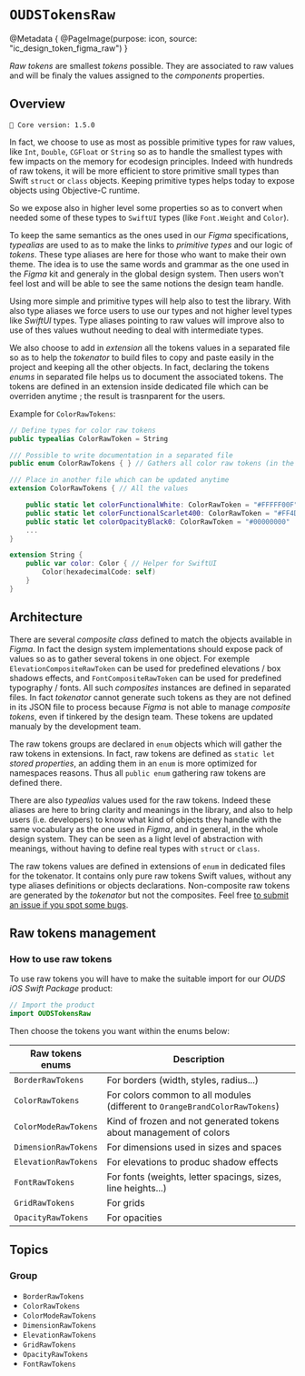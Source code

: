 # ``OUDSTokensRaw``

@Metadata {
    @PageImage(purpose: icon, source: "ic_design_token_figma_raw")
}
<!-- 
Do not add @PageImage(purpose: card) because not managed for landing page of online doc.
See https://github.com/swiftlang/swift-docc/issues/1283
-->

_Raw tokens_ are smallest _tokens_ possible. They are associated to raw values and will be finaly the values assigned to the _components_ properties.

## Overview

<!-- NOTE: Do not forget to update tokens version -->
```
🧬 Core version: 1.5.0
```

In fact, we choose to use as most as possible primitive types for raw values, like `Int`, `Double`, `CGFloat` or `String` so as to handle the smallest types with few impacts on the memory for ecodesign principles. Indeed with hundreds of raw tokens, it will be more efficient to store primitive small types than Swift `struct` or `class` objects. Keeping primitive types helps today to expose objects using Objective-C runtime.

So we expose also in higher level some properties so as to convert when needed some of these types to `SwiftUI` types (like `Font.Weight` and `Color`).

To keep the same semantics as the ones used in our *Figma* specifications, _typealias_ are used to as to make the links to _primitive types_ and our logic of _tokens_. These type aliases are here for those who want to make their own theme. The idea is to use the same words and grammar as the one used in the *Figma* kit and generaly in the global design system. Then users won't feel lost and will be able to see the same notions the design team handle.

Using more simple and primitive types will help also to test the library. With also type aliases we force users to use our types and not higher level types like _SwiftUI_ types. Type aliases pointing to raw values will improve also to use of thes values wuthout needing to deal with intermediate types.

We also choose to add in _extension_ all the tokens values in a separated file so as to help the *tokenator* to build files to copy and paste easily in the project and keeping all the other objects. In fact, declaring the tokens *enums* in separated file helps us to document the associated tokens. The tokens are defined in an extension inside dedicated file which can be overriden anytime ; the result is trasnparent for the users.

Example for ``ColorRawTokens``:

```swift
// Define types for color raw tokens
public typealias ColorRawToken = String

/// Possible to write documentation in a separated file
public enum ColorRawTokens { } // Gathers all color raw tokens (in the end, in dedicated file)

/// Place in another file which can be updated anytime
extension ColorRawTokens { // All the values

    public static let colorFunctionalWhite: ColorRawToken = "#FFFFF00F"
    public static let colorFunctionalScarlet400: ColorRawToken = "#FF4D4E00"
    public static let colorOpacityBlack0: ColorRawToken = "#00000000"
    ...
}

extension String {
    public var color: Color { // Helper for SwiftUI
        Color(hexadecimalCode: self)
    }
}
```

## Architecture

There are several _composite class_ defined to match the objects available in *Figma*.
In fact the design system implementations should expose pack of values so as to gather several tokens in one object. For exemple ``ElevationCompositeRawToken`` can be used for predefined elevations / box shadows effects, and ``FontCompositeRawToken`` can be used for predefined typography / fonts.
All such *composites* instances are defined in separated files. In fact *tokenator* cannot generate such tokens as they are not defined in its JSON file to process because *Figma* is not able to manage *composite tokens*, even if tinkered by the design team. These tokens are updated manualy by the development team.

The raw tokens groups are declared in `enum` objects which will gather the raw tokens in extensions.
In fact, raw tokens are defined as `static let` _stored properties_, an adding them in an `enum` is more optimized for namespaces reasons. Thus all `public enum` gathering raw tokens are defined there.

There are also *typealias* values used for the raw tokens.
Indeed these aliases are here to bring clarity and meanings in the library, and also to help users (i.e. developers) to know what kind of objects they handle with the same vocabulary as the one used in *Figma*, and in general, in the whole design system. They can be seen as a light level of abstraction with meanings, without having to define real types with `struct` or `class`.

The raw tokens values are defined in extensions of `enum` in dedicated files for the tokenator. It contains only pure raw tokens Swift values, without any type aliases definitions or objects declarations. Non-composite raw tokens are generated by the *tokenator* but not the composites. Feel free [to submit an issue if you spot some bugs](https://github.com/Orange-OpenSource/ouds-ios/issues/new?template=token_update.yml).

## Raw tokens management

### How to use raw tokens

To use raw tokens you will have to make the suitable import for our _OUDS iOS Swift Package_ product:

```swift
// Import the product
import OUDSTokensRaw
```

Then choose the tokens you want within the enums below:

Raw tokens enums               | Description                          
------------------------------ | ------------------------------------- 
``BorderRawTokens``            | For borders (width, styles, radius...)  
``ColorRawTokens``             | For colors common to all modules (different to `OrangeBrandColorRawTokens`)           
``ColorModeRawTokens``         | Kind of frozen and not generated tokens about management of colors           
``DimensionRawTokens``         | For dimensions used in sizes and spaces
``ElevationRawTokens``         | For elevations to produc shadow effects
``FontRawTokens``              | For fonts (weights, letter spacings, sizes, line heights...)
``GridRawTokens``              | For grids
``OpacityRawTokens``           | For opacities

## Topics

### Group

- ``BorderRawTokens``
- ``ColorRawTokens``
- ``ColorModeRawTokens``
- ``DimensionRawTokens``
- ``ElevationRawTokens``
- ``GridRawTokens``
- ``OpacityRawTokens``
- ``FontRawTokens``
